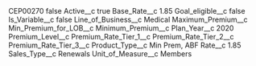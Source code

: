 <?xml version="1.0" encoding="UTF-8"?>
<CustomMetadata xmlns="http://soap.sforce.com/2006/04/metadata" xmlns:xsi="http://www.w3.org/2001/XMLSchema-instance" xmlns:xsd="http://www.w3.org/2001/XMLSchema">
    <label>CEP00270</label>
    <protected>false</protected>
    <values>
        <field>Active__c</field>
        <value xsi:type="xsd:boolean">true</value>
    </values>
    <values>
        <field>Base_Rate__c</field>
        <value xsi:type="xsd:string">1.85</value>
    </values>
    <values>
        <field>Goal_eligible__c</field>
        <value xsi:type="xsd:boolean">false</value>
    </values>
    <values>
        <field>Is_Variable__c</field>
        <value xsi:type="xsd:boolean">false</value>
    </values>
    <values>
        <field>Line_of_Business__c</field>
        <value xsi:type="xsd:string">Medical</value>
    </values>
    <values>
        <field>Maximum_Premium__c</field>
        <value xsi:nil="true"/>
    </values>
    <values>
        <field>Min_Premium_for_LOB__c</field>
        <value xsi:nil="true"/>
    </values>
    <values>
        <field>Minimum_Premium__c</field>
        <value xsi:nil="true"/>
    </values>
    <values>
        <field>Plan_Year__c</field>
        <value xsi:type="xsd:string">2020</value>
    </values>
    <values>
        <field>Premium_Level__c</field>
        <value xsi:nil="true"/>
    </values>
    <values>
        <field>Premium_Rate_Tier_1__c</field>
        <value xsi:nil="true"/>
    </values>
    <values>
        <field>Premium_Rate_Tier_2__c</field>
        <value xsi:nil="true"/>
    </values>
    <values>
        <field>Premium_Rate_Tier_3__c</field>
        <value xsi:nil="true"/>
    </values>
    <values>
        <field>Product_Type__c</field>
        <value xsi:type="xsd:string">Min Prem, ABF</value>
    </values>
    <values>
        <field>Rate__c</field>
        <value xsi:type="xsd:double">1.85</value>
    </values>
    <values>
        <field>Sales_Type__c</field>
        <value xsi:type="xsd:string">Renewals</value>
    </values>
    <values>
        <field>Unit_of_Measure__c</field>
        <value xsi:type="xsd:string">Members</value>
    </values>
</CustomMetadata>
